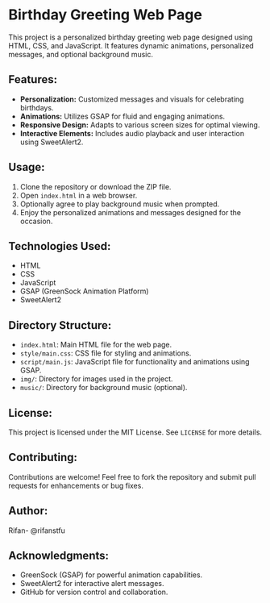 # Birthday Greeting Web Page

This project is a personalized birthday greeting web page designed using HTML, CSS, and JavaScript. It features dynamic animations, personalized messages, and optional background music.

## Features:
- **Personalization:** Customized messages and visuals for celebrating birthdays.
- **Animations:** Utilizes GSAP for fluid and engaging animations.
- **Responsive Design:** Adapts to various screen sizes for optimal viewing.
- **Interactive Elements:** Includes audio playback and user interaction using SweetAlert2.

## Usage:
1. Clone the repository or download the ZIP file.
2. Open `index.html` in a web browser.
3. Optionally agree to play background music when prompted.
4. Enjoy the personalized animations and messages designed for the occasion.

## Technologies Used:
- HTML
- CSS
- JavaScript
- GSAP (GreenSock Animation Platform)
- SweetAlert2

## Directory Structure:
- `index.html`: Main HTML file for the web page.
- `style/main.css`: CSS file for styling and animations.
- `script/main.js`: JavaScript file for functionality and animations using GSAP.
- `img/`: Directory for images used in the project.
- `music/`: Directory for background music (optional).

## License:
This project is licensed under the MIT License. See `LICENSE` for more details.

## Contributing:
Contributions are welcome! Feel free to fork the repository and submit pull requests for enhancements or bug fixes.

## Author:
Rifan- @rifanstfu

## Acknowledgments:
- GreenSock (GSAP) for powerful animation capabilities.
- SweetAlert2 for interactive alert messages.
- GitHub for version control and collaboration.
